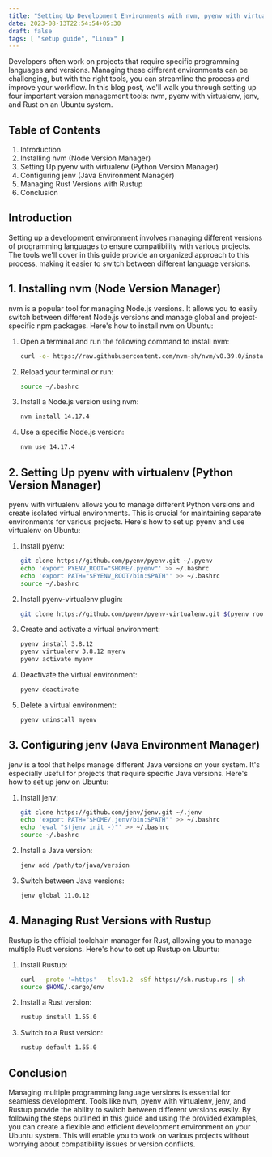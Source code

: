 ```yaml
---
title: "Setting Up Development Environments with nvm, pyenv with virtualenv, jenv, and Rust on Ubuntu"
date: 2023-08-13T22:54:54+05:30
draft: false
tags: [ "setup guide", "Linux" ]
---
```

Developers often work on projects that require specific programming languages and versions. Managing these different environments can be challenging, but with the right tools, you can streamline the process and improve your workflow. In this blog post, we'll walk you through setting up four important version management tools: nvm, pyenv with virtualenv, jenv, and Rust on an Ubuntu system.

## Table of Contents

1. Introduction
2. Installing nvm (Node Version Manager)
3. Setting Up pyenv with virtualenv (Python Version Manager)
4. Configuring jenv (Java Environment Manager)
5. Managing Rust Versions with Rustup
6. Conclusion

## Introduction

Setting up a development environment involves managing different versions of programming languages to ensure compatibility with various projects. The tools we'll cover in this guide provide an organized approach to this process, making it easier to switch between different language versions.

## 1. Installing nvm (Node Version Manager)

nvm is a popular tool for managing Node.js versions. It allows you to easily switch between different Node.js versions and manage global and project-specific npm packages. Here's how to install nvm on Ubuntu:

1. Open a terminal and run the following command to install nvm:

   ```bash
   curl -o- https://raw.githubusercontent.com/nvm-sh/nvm/v0.39.0/install.sh | bash
   ```

2. Reload your terminal or run:

   ```bash
   source ~/.bashrc
   ```

3. Install a Node.js version using nvm:

   ```bash
   nvm install 14.17.4
   ```

4. Use a specific Node.js version:

   ```bash
   nvm use 14.17.4
   ```

## 2. Setting Up pyenv with virtualenv (Python Version Manager)

pyenv with virtualenv allows you to manage different Python versions and create isolated virtual environments. This is crucial for maintaining separate environments for various projects. Here's how to set up pyenv and use virtualenv on Ubuntu:

1. Install pyenv:

   ```bash
   git clone https://github.com/pyenv/pyenv.git ~/.pyenv
   echo 'export PYENV_ROOT="$HOME/.pyenv"' >> ~/.bashrc
   echo 'export PATH="$PYENV_ROOT/bin:$PATH"' >> ~/.bashrc
   source ~/.bashrc
   ```

2. Install pyenv-virtualenv plugin:

   ```bash
   git clone https://github.com/pyenv/pyenv-virtualenv.git $(pyenv root)/plugins/pyenv-virtualenv
   ```

3. Create and activate a virtual environment:

   ```bash
   pyenv install 3.8.12
   pyenv virtualenv 3.8.12 myenv
   pyenv activate myenv
   ```

4. Deactivate the virtual environment:

   ```bash
   pyenv deactivate
   ```

5. Delete a virtual environment:

   ```bash
   pyenv uninstall myenv
   ```

## 3. Configuring jenv (Java Environment Manager)

jenv is a tool that helps manage different Java versions on your system. It's especially useful for projects that require specific Java versions. Here's how to set up jenv on Ubuntu:

1. Install jenv:

   ```bash
   git clone https://github.com/jenv/jenv.git ~/.jenv
   echo 'export PATH="$HOME/.jenv/bin:$PATH"' >> ~/.bashrc
   echo 'eval "$(jenv init -)"' >> ~/.bashrc
   source ~/.bashrc
   ```

2. Install a Java version:

   ```bash
   jenv add /path/to/java/version
   ```

3. Switch between Java versions:

   ```bash
   jenv global 11.0.12
   ```

## 4. Managing Rust Versions with Rustup

Rustup is the official toolchain manager for Rust, allowing you to manage multiple Rust versions. Here's how to set up Rustup on Ubuntu:

1. Install Rustup:

   ```bash
   curl --proto '=https' --tlsv1.2 -sSf https://sh.rustup.rs | sh
   source $HOME/.cargo/env
   ```

2. Install a Rust version:

   ```bash
   rustup install 1.55.0
   ```

3. Switch to a Rust version:

   ```bash
   rustup default 1.55.0
   ```

## Conclusion

Managing multiple programming language versions is essential for seamless development. Tools like nvm, pyenv with virtualenv, jenv, and Rustup provide the ability to switch between different versions easily. By following the steps outlined in this guide and using the provided examples, you can create a flexible and efficient development environment on your Ubuntu system. This will enable you to work on various projects without worrying about compatibility issues or version conflicts.